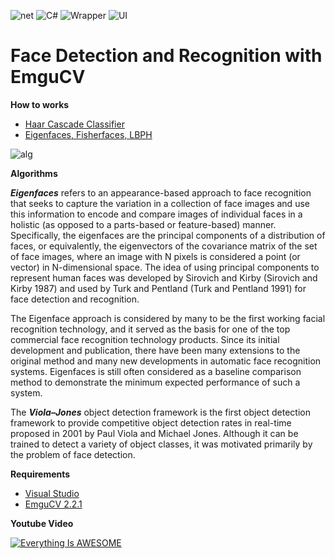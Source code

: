 ![net](https://img.shields.io/badge/.NET-4-Green.svg)
![C#](https://img.shields.io/badge/language-Csharp-blue.svg)
![Wrapper](https://img.shields.io/badge/wrapper-EmguCV-purple.svg)
![UI](https://img.shields.io/badge/UI-WPF-red.svg)

# Face Detection and Recognition with EmguCV

**How to works**
   - [Haar Cascade Classifier](http://mesutpiskin.com/blog/321.html)
   - [Eigenfaces, Fisherfaces, LBPH](http://mesutpiskin.com/blog/opencv-yuz-tanima-eigenfaces-fisherfaces-lbph.html)


![alg](https://svgshare.com/i/7fc.svg)

**Algorithms**

***Eigenfaces*** refers to an appearance-based approach to face recognition that seeks to capture the variation in a collection of face images and use this information to encode and compare images of individual faces in a holistic (as opposed to a parts-based or feature-based) manner. Specifically, the eigenfaces are the principal components of a distribution of faces, or equivalently, the eigenvectors of the covariance matrix of the set of face images, where an image with N pixels is considered a point (or vector) in N-dimensional space. The idea of using principal components to represent human faces was developed by Sirovich and Kirby (Sirovich and Kirby 1987) and used by Turk and Pentland (Turk and Pentland 1991) for face detection and recognition. 

The Eigenface approach is considered by many to be the first working facial recognition technology, and it served as the basis for one of the top commercial face recognition technology products. Since its initial development and publication, there have been many extensions to the original method and many new developments in automatic face recognition systems. Eigenfaces is still often considered as a baseline comparison method to demonstrate the minimum expected performance of such a system.

The ***Viola–Jones*** object detection framework is the first object detection framework to provide competitive object detection rates in real-time proposed in 2001 by Paul Viola and Michael Jones. Although it can be trained to detect a variety of object classes, it was motivated primarily by the problem of face detection.


**Requirements**
   - [Visual Studio](https://visualstudio.microsoft.com/)
   - [EmguCV 2.2.1](https://sourceforge.net/projects/emgucv/files/emgucv/2.2.1/)


**Youtube Video**

[![Everything Is AWESOME](http://image.prntscr.com/image/9eb2fd2b97a24d20a2d8801d8783d898.png)](https://youtu.be/0wxWdCc_TFo "Face detect and recognition")
